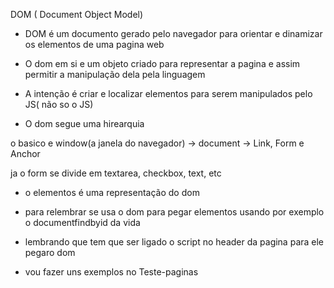 DOM ( Document Object Model)

- DOM é um documento gerado pelo navegador para orientar e dinamizar os elementos de uma pagina web
- O dom em si e um objeto criado para representar a pagina e assim permitir a manipulação dela pela linguagem
- A intenção é criar e localizar elementos para serem manipulados pelo JS( não so o JS)

- O dom segue uma hirearquia

o basico e window(a janela do navegador) -> document -> Link, Form e Anchor

ja o form se divide em textarea, checkbox, text, etc

- o elementos é uma representação do dom

- para relembrar se usa o dom para pegar elementos usando por exemplo o documentfindbyid da vida

- lembrando que tem que ser ligado o script no header da pagina para ele pegaro dom

- vou fazer uns exemplos no Teste-paginas